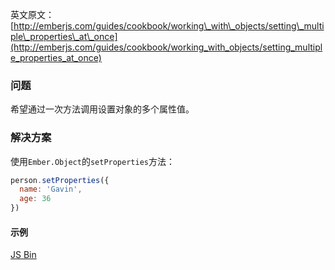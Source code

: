 英文原文：[http://emberjs.com/guides/cookbook/working\_with\_objects/setting\_multiple\_properties\_at\_once](http://emberjs.com/guides/cookbook/working_with_objects/setting_multiple_properties_at_once)

### 问题

希望通过一次方法调用设置对象的多个属性值。

### 解决方案

使用`Ember.Object`的`setProperties`方法：

```js
person.setProperties({
  name: 'Gavin',
  age: 36
})
```

#### 示例

<a class="jsbin-embed" href="http://emberjs.jsbin.com/uPaPEcO/2/edit?js,output">JS Bin</a>

